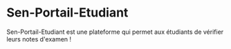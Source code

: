 # Sen-Portail-Etudiant
Sen-Portail-Etudiant est une plateforme qui permet aux étudiants de vérifier leurs notes d'examen !
